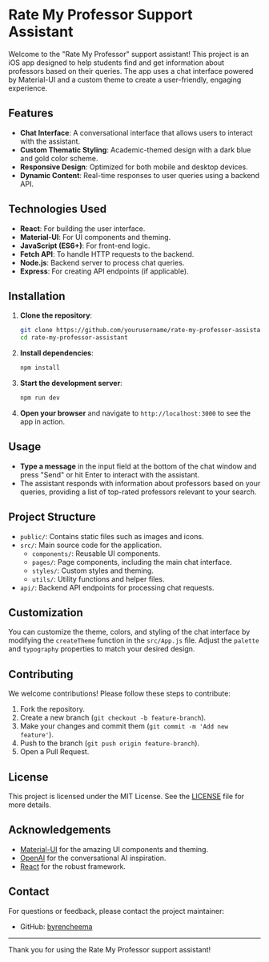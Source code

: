 # Rate My Professor Support Assistant

Welcome to the "Rate My Professor" support assistant! This project is an iOS app designed to help students find and get information about professors based on their queries. The app uses a chat interface powered by Material-UI and a custom theme to create a user-friendly, engaging experience.

## Features

- **Chat Interface**: A conversational interface that allows users to interact with the assistant.
- **Custom Thematic Styling**: Academic-themed design with a dark blue and gold color scheme.
- **Responsive Design**: Optimized for both mobile and desktop devices.
- **Dynamic Content**: Real-time responses to user queries using a backend API.

## Technologies Used

- **React**: For building the user interface.
- **Material-UI**: For UI components and theming.
- **JavaScript (ES6+)**: For front-end logic.
- **Fetch API**: To handle HTTP requests to the backend.
- **Node.js**: Backend server to process chat queries.
- **Express**: For creating API endpoints (if applicable).

## Installation

1. **Clone the repository**:
    ```bash
    git clone https://github.com/yourusername/rate-my-professor-assistant.git
    cd rate-my-professor-assistant
    ```

2. **Install dependencies**:
    ```bash
    npm install
    ```

3. **Start the development server**:
    ```bash
    npm run dev
    ```

4. **Open your browser** and navigate to `http://localhost:3000` to see the app in action.

## Usage

- **Type a message** in the input field at the bottom of the chat window and press "Send" or hit Enter to interact with the assistant.
- The assistant responds with information about professors based on your queries, providing a list of top-rated professors relevant to your search.

## Project Structure

- `public/`: Contains static files such as images and icons.
- `src/`: Main source code for the application.
  - `components/`: Reusable UI components.
  - `pages/`: Page components, including the main chat interface.
  - `styles/`: Custom styles and theming.
  - `utils/`: Utility functions and helper files.
- `api/`: Backend API endpoints for processing chat requests.

## Customization

You can customize the theme, colors, and styling of the chat interface by modifying the `createTheme` function in the `src/App.js` file. Adjust the `palette` and `typography` properties to match your desired design.

## Contributing

We welcome contributions! Please follow these steps to contribute:

1. Fork the repository.
2. Create a new branch (`git checkout -b feature-branch`).
3. Make your changes and commit them (`git commit -m 'Add new feature'`).
4. Push to the branch (`git push origin feature-branch`).
5. Open a Pull Request.

## License

This project is licensed under the MIT License. See the [LICENSE](LICENSE) file for more details.

## Acknowledgements

- [Material-UI](https://mui.com/) for the amazing UI components and theming.
- [OpenAI](https://openai.com/) for the conversational AI inspiration.
- [React](https://reactjs.org/) for the robust framework.

## Contact

For questions or feedback, please contact the project maintainer:


- GitHub: [byrencheema](https://github.com/byrencheema)

---

Thank you for using the Rate My Professor support assistant!
